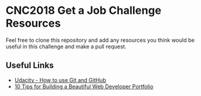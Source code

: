 # CNC2018 Get a Job Challenge Resources

Feel free to clone this repository and add any resources you think would be useful in this challenge and make a pull request.

## Useful Links

* [Udacity - How to use Git and GitHub](https://eu.udacity.com/course/how-to-use-git-and-github--ud775)
* [10 Tips for Building a Beautiful Web Developer Portfolio](https://www.shopify.com/partners/blog/web-developer-portfolio)